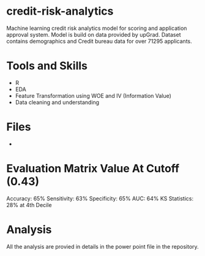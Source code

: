 # credit-risk-analytics
Machine learning credit risk analytics model for scoring and application approval system. Model is build on data provided by upGrad. Dataset contains demographics and Credit bureau data for over 71295 applicants. 

# Tools and Skills
- R 
- EDA 
- Feature Transformation using WOE and IV (Information Value)
- Data cleaning and understanding

# Files
- 

# Evaluation Matrix Value At Cutoff (0.43)

Accuracy: 65%
Sensitivity: 63%
Specificity: 65%
AUC: 64%
KS Statistics: 28% at 4th Decile

# Analysis 

All the analysis are provied in details in the power point file in the repository. 

